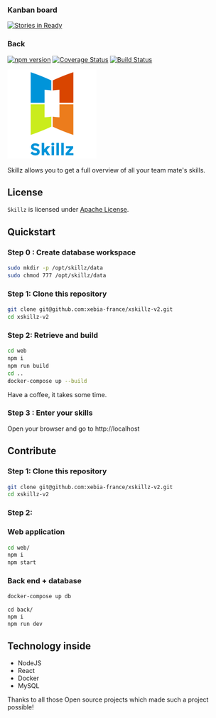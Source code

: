 ### Kanban board

[![Stories in Ready](https://badge.waffle.io/xebia-france/xskillz-v2.png?label=ready&title=Ready)](https://waffle.io/xebia-france/xskillz-v2)

### Back

[![npm version](https://badge.fury.io/js/npm.svg)](https://badge.fury.io/js/npm) [![Coverage Status](https://coveralls.io/repos/github/xebia-france/xskillz-v2/badge.svg?branch=master)](https://coveralls.io/github/xebia-france/xskillz-v2?branch=master) [![Build Status](https://travis-ci.org/xebia-france/xskillz-v2.svg?branch=master)](https://travis-ci.org/xebia-france/xskillz-v2)

<img src="web/images/logo.png" height="200px"/>

Skillz allows you to get a full overview of all your team mate's skills.

## License

`Skillz` is licensed under [Apache License](http://www.apache.org/licenses/LICENSE-2.0).

## Quickstart

### Step 0 : Create database workspace

```bash
sudo mkdir -p /opt/skillz/data
sudo chmod 777 /opt/skillz/data
```

### Step 1: Clone this repository

```bash
git clone git@github.com:xebia-france/xskillz-v2.git
cd xskillz-v2
```

### Step 2: Retrieve and build

```bash
cd web
npm i
npm run build
cd ..
docker-compose up --build
```

Have a coffee, it takes some time.

### Step 3 : Enter your skills

Open your browser and go to http://localhost

## Contribute

### Step 1: Clone this repository

```bash
git clone git@github.com:xebia-france/xskillz-v2.git
cd xskillz-v2
```

### Step 2:

### Web application

```bash
cd web/
npm i
npm start
```

### Back end + database

```
docker-compose up db
```

```
cd back/
npm i
npm run dev
```

## Technology inside

* NodeJS
* React
* Docker
* MySQL

Thanks to all those Open source projects which made such a project possible!
